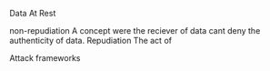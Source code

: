 Data At Rest

non-repudiation
	A concept were the reciever of data cant deny the authenticity of data.
Repudiation
	The act of

Attack frameworks

